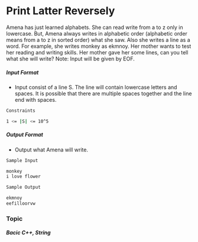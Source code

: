 # Print Latter Reversely

Amena has just learned alphabets. She can read write from a to z only in lowercase. But, Amena always writes in alphabetic order (alphabetic order means from a to z in sorted order) what she saw. Also she writes a line as a word. For example, she writes monkey as ekmnoy. Her mother wants to test her reading and writing skills. Her mother gave her some lines, can you tell what she will write?
Note: Input will be given by EOF.

##### Input Format

- Input consist of a line S. The line will contain lowercase letters and spaces. It is possible that there are multiple spaces together and the line end with spaces.

```bash
Constraints

1 <= |S| <= 10^5
```
##### Output Format

- Output what Amena will write.

```bash
Sample Input

monkey
i love flower

Sample Output

ekmnoy
eefilloorvw
```
### Topic

##### Bacic C++, String
